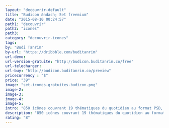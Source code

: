 ```yaml
---
layout: "decouvrir-default"
title: "Budicon &ndash; Set freemium"
date: "2015-08-10 00:24:57"
path1: "decouvrir"
path2: "icones"
path3:
category: "decouvrir-icones"
tags:
by: "Budi Tanrim"
by-url: "https://dribbble.com/buditanrim"
url-demo:
url-version-gratuite: "http://budicon.buditanrim.co/free"
url-telecharger:
url-buy: "http://budicon.buditanrim.co/preview"
pricecurrency : "$"
price: "39"
image: "set-icones-gratuites-budicon.png"
image-2:
image-3:
image-4:
image-5:
intro: "850 icônes couvrant 19 thématiques du quotidien au format PSD, AI, EPS, PNG &amp; SVG. 5 tailles d'icônes sont proposées avec 2 modèles de graisse : style de ligne normal (dim. 16px, 32px et 64px) - Style de ligne fin (dim. 25px et 50px). Vous pouvez télécharger un échantillon gratuitement sur le site."
description: "850 icônes couvrant 19 thématiques du quotidien au format PSD, AI, EPS, PNG &amp; SVG."
rating: "8"
---
```

